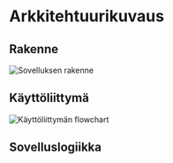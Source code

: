 # Arkkitehtuurikuvaus

## Rakenne

![Sovelluksen rakenne](https://user-images.githubusercontent.com/72990467/207834976-79e1116a-be90-4556-af56-1dba4354314d.jpg)


## Käyttöliittymä

![Käyttöliittymän flowchart](https://user-images.githubusercontent.com/72990467/208013530-6fea5a64-07e5-49b3-b48c-5cbb3079d1bf.jpg)


## Sovelluslogiikka

